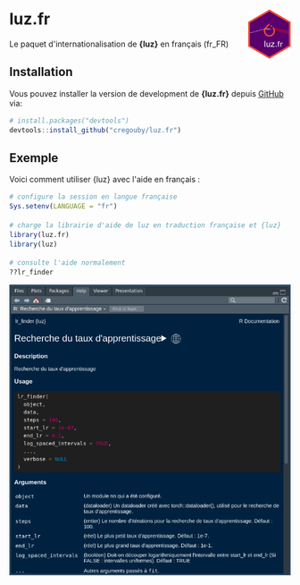 # luz.fr <img src="man/figures/luz.fr.png" align="right" style="width: 15%"/>

<!-- badges: start -->

<!-- badges: end -->

Le paquet d'internationalisation de **{luz}** en français (fr_FR)

## Installation

Vous pouvez installer la version de development de **{luz.fr}** depuis [GitHub](https://github.com/) via:

``` r
# install.packages("devtools")
devtools::install_github("cregouby/luz.fr")
```

## Exemple

Voici comment utiliser {luz} avec l'aide en français :

``` r
# configure la session en langue française
Sys.setenv(LANGUAGE = "fr")

# charge la librairie d'aide de luz en traduction française et {luz}
library(luz.fr)
library(luz)

# consulte l'aide normalement
??lr_finder
```

![exemple de page de documentation en français dans l'onglet Help de RStudio](man/figures/clipboard-1010983901.png)
